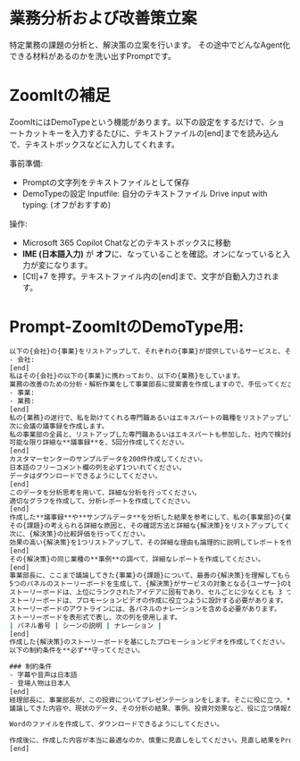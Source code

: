 # 業務分析および改善策立案

特定業務の課題の分析と、解決策の立案を行います。
その途中でどんなAgent化できる材料があるのかを洗い出すPromptです。

# ZoomItの補足
ZoomItにはDemoTypeという機能があります。以下の設定をするだけで、ショートカットキーを入力するたびに、テキストファイルの[end]までを読み込んで、テキストボックスなどに入力してくれます。

事前準備:
- Promptの文字列をテキストファイルとして保存
- DemoTypeの設定
    Inputfile: 自分のテキストファイル
    Drive input with typing: (オフがおすすめ)

操作:
- Microsoft 365 Copilot Chatなどのテキストボックスに移動
- **IME (日本語入力)** が **オフ**に、なっていることを確認。オンになっていると入力が変になります。
- [Ctl]+7 を押す。テキストファイル内の[end]まで、文字が自動入力されます。

# Prompt-ZoomItのDemoType用:
```cmd
以下の{会社}の{事業}をリストアップして、それぞれの{事業}が提供しているサービスと、そのサービスの対象となる{ユーザー}が誰なのかを詳細に説明してください。
- 会社:
[end]
私はその{会社}の以下の{事業}に携わっており、以下の{業務}をしています。
業務の改善のための分析・解析作業をして事業部長に提案書を作成しますので、手伝ってください。
- 事業:
- 業務:
[end]
私の{業務}の遂行で、私を助けてくれる専門職あるいはエキスパートの職種をリストアップしてください。各エキスパートが必要とされる職務や能力を詳細に説明してください。
次に会議の議事録を作成します。
私の事業部の全員と、リストアップした専門職あるいはエキスパートも参加した、社内で検討会議を行いました。
可能な限り詳細な**議事録**を、5回分作成してください。
[end]
カスタマーセンターのサンプルデータを200件作成してください。
日本語のフリーコメント欄の列を必ず1ついれてください。
データはダウンロードできるようにしてください。
[end]
このデータを分析思考を用いて、詳細な分析を行ってください。
適切なグラフを作成して、分析レポートを作成してください。
[end]
作成した**議事録**や**サンプルデータ**を分析した結果を参考にして、私の{事業部}の{業務}の{課題}をリストアップしてください。
その{課題}の考えられる詳細な原因と、その確認方法と詳細な{解決策}をリストアップしてください。{解決策}の手順が作成できる場合は、手順を作成してください。
次に、{解決策}の比較評価を行ってください。
効果の高い{解決策}を1つリストアップして、その詳細な理由も論理的に説明してレポートを作成してください。
[end]
その{解決策}の同じ業種の**事例**の調べて、詳細なレポートを作成してください。
[end]
事業部長に、ここまで議論してきた{事業}の{課題}について、最善の{解決策}を理解してもらいたいです。そのために、{事業}が劇的に改善する最も効果の高いとランクされた{解決策}のストーリーをストーリーボードの形で伝えます。
5つのパネルのストーリーボードを生成して、{解決策}がサービスの対象となる{ユーザー}の状況をどのように改善・変化させるかを説明します。
ストーリーボードは、上位にランクされたアイデアに固有であり、セルごとに少なくとも 3 つの箇条書きを持つエキスパート レベルである必要があります。
ストーリーボードは、プロモーションビデオの作成に役立つように設計する必要があります。
ストーリーボードのアウトラインには、各パネルのナレーションを含める必要があります。
ストーリーボードを表形式で表し、次の列を使用します。
| パネル番号 | シーンの説明 | ナレーション |
[end]
作成した{解決策}のストーリーボードを基にしたプロモーションビデオを作成してください。
以下の制約条件を**必ず**守ってください。

### 制約条件
- 字幕や音声は日本語
- 登場人物は日本人
[end]
経理部長に、事業部長が、この投資についてプレゼンテーションをします。そこに役に立つ、**全て**の情報を入れます。
議論してきた内容や、現状のデータ、その分析の結果、事例、投資対効果など、役に立つ情報があればそれも作成してください。ユーザー視点であり、論理的かつ具体的かつ詳細な説明文も作成してください。

Wordのファイルを作成して、ダウンロードできるようにしてください。

作成後に、作成した内容が本当に最適なのか、慎重に見直しをしてください。見直し結果をPromptに反映して、再度実行してください。
[end]
```
